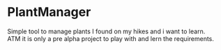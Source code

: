 # PlantManager
Simple tool to manage plants I found on my hikes and i want to learn.  
ATM it is only a pre alpha project to play with and lern the requirements.
